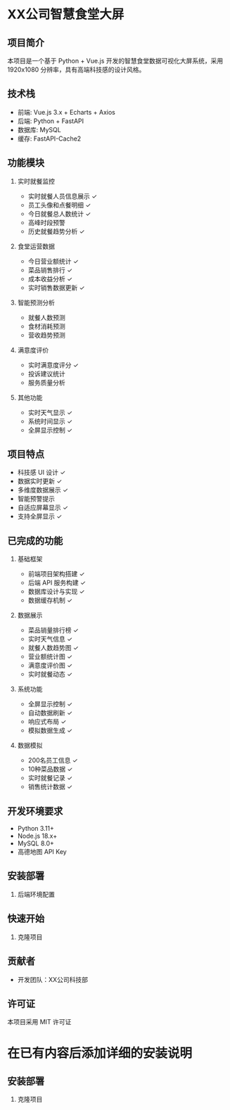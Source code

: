 # XX公司智慧食堂大屏

## 项目简介
本项目是一个基于 Python + Vue.js 开发的智慧食堂数据可视化大屏系统，采用 1920x1080 分辨率，具有高端科技感的设计风格。

## 技术栈
- 前端: Vue.js 3.x + Echarts + Axios
- 后端: Python + FastAPI
- 数据库: MySQL
- 缓存: FastAPI-Cache2

## 功能模块
1. 实时就餐监控
   - 实时就餐人员信息展示 ✓
   - 员工头像和点餐明细 ✓
   - 今日就餐总人数统计 ✓
   - 高峰时段预警
   - 历史就餐趋势分析 ✓

2. 食堂运营数据
   - 今日营业额统计 ✓
   - 菜品销售排行 ✓
   - 成本收益分析 ✓
   - 实时销售数据更新 ✓

3. 智能预测分析
   - 就餐人数预测
   - 食材消耗预测
   - 营收趋势预测

4. 满意度评价
   - 实时满意度评分 ✓
   - 投诉建议统计
   - 服务质量分析

5. 其他功能
   - 实时天气显示 ✓
   - 系统时间显示 ✓
   - 全屏显示控制 ✓

## 项目特点
- 科技感 UI 设计 ✓
- 数据实时更新 ✓
- 多维度数据展示 ✓
- 智能预警提示
- 自适应屏幕显示 ✓
- 支持全屏显示 ✓

## 已完成的功能
1. 基础框架
   - 前端项目架构搭建 ✓
   - 后端 API 服务构建 ✓
   - 数据库设计与实现 ✓
   - 数据缓存机制 ✓

2. 数据展示
   - 菜品销量排行榜 ✓
   - 实时天气信息 ✓
   - 就餐人数趋势图 ✓
   - 营业额统计图 ✓
   - 满意度评价图 ✓
   - 实时就餐动态 ✓

3. 系统功能
   - 全屏显示控制 ✓
   - 自动数据刷新 ✓
   - 响应式布局 ✓
   - 模拟数据生成 ✓

4. 数据模拟
   - 200名员工信息 ✓
   - 10种菜品数据 ✓
   - 实时就餐记录 ✓
   - 销售统计数据 ✓

## 开发环境要求
- Python 3.11+
- Node.js 18.x+
- MySQL 8.0+
- 高德地图 API Key

## 安装部署
1. 后端环境配置

## 快速开始

1. 克隆项目

## 贡献者
- 开发团队：XX公司科技部

## 许可证
本项目采用 MIT 许可证

# 在已有内容后添加详细的安装说明

## 安装部署

1. 克隆项目

